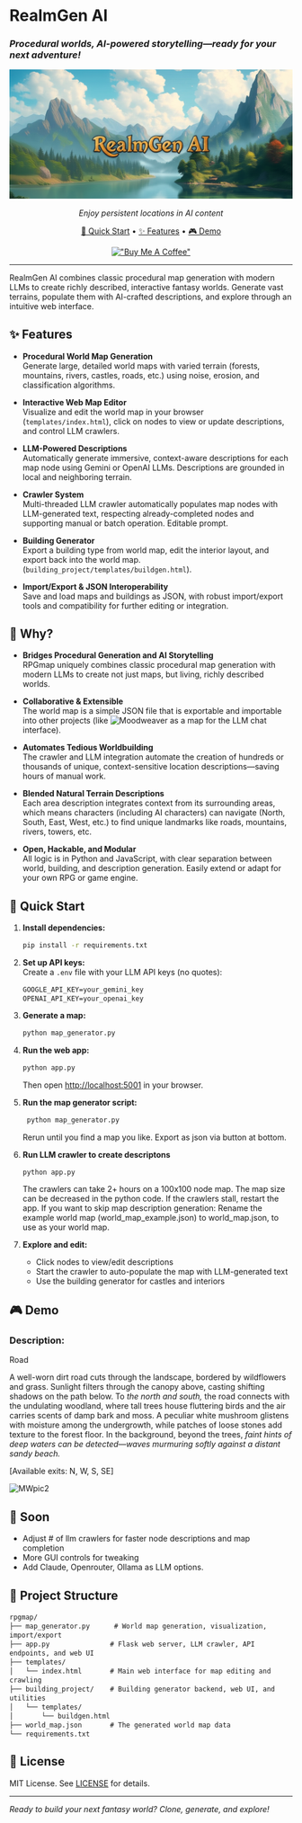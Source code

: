 #  RealmGen AI
### *Procedural worlds, AI-powered storytelling—ready for your next adventure!*

<div align="center">

![RealmGen AI Banner](realmgenai1.png)

*Enjoy persistent locations in AI content*

[🚀 Quick Start](#-quick-start) • [✨ Features](#-features) • [🎮 Demo](#-demo)

[!["Buy Me A Coffee"](https://www.buymeacoffee.com/assets/img/custom_images/orange_img.png)](https://www.buymeacoffee.com/liamlb)

</div>

---


RealmGen AI combines classic procedural map generation with modern LLMs to create richly described, interactive fantasy worlds. Generate vast terrains, populate them with AI-crafted descriptions, and explore through an intuitive web interface.

## ✨ Features

- **Procedural World Map Generation**  
  Generate large, detailed world maps with varied terrain (forests, mountains, rivers, castles, roads, etc.) using noise, erosion, and classification algorithms.

- **Interactive Web Map Editor**  
  Visualize and edit the world map in your browser (`templates/index.html`), click on nodes to view or update descriptions, and control LLM crawlers.

- **LLM-Powered Descriptions**  
  Automatically generate immersive, context-aware descriptions for each map node using Gemini or OpenAI LLMs. Descriptions are grounded in local and neighboring terrain.

- **Crawler System**  
  Multi-threaded LLM crawler automatically populates map nodes with LLM-generated text, respecting already-completed nodes and supporting manual or batch operation. Editable prompt.

- **Building Generator**  
  Export a building type from world map, edit the interior layout, and export back into the world map. (`building_project/templates/buildgen.html`).

- **Import/Export & JSON Interoperability**  
  Save and load maps and buildings as JSON, with robust import/export tools and compatibility for further editing or integration.

## 🌟 Why?

- **Bridges Procedural Generation and AI Storytelling**  
  RPGmap uniquely combines classic procedural map generation with modern LLMs to create not just maps, but living, richly described worlds.

- **Collaborative & Extensible**  
  The world map is a simple JSON file that is exportable and importable into other projects (like ![Moodweaver](https://github.com/MLBott/Moodweaver) as a map for the LLM chat interface).

- **Automates Tedious Worldbuilding**  
  The crawler and LLM integration automate the creation of hundreds or thousands of unique, context-sensitive location descriptions—saving hours of manual work.

- **Blended Natural Terrain Descriptions**  
  Each area description integrates context from its surrounding areas, which means characters (including AI characters) can navigate (North, South, East, West, etc.) to find unique landmarks like roads, mountains, rivers, towers, etc.

- **Open, Hackable, and Modular**  
  All logic is in Python and JavaScript, with clear separation between world, building, and description generation. Easily extend or adapt for your own RPG or game engine.

## 🚀 Quick Start

1. **Install dependencies:**  
   ```bash
   pip install -r requirements.txt
   ```

2. **Set up API keys:**  
   Create a `.env` file with your LLM API keys (no quotes):
   ```env
   GOOGLE_API_KEY=your_gemini_key
   OPENAI_API_KEY=your_openai_key
   ```

3. **Generate a map:**  
   ```bash
   python map_generator.py
   ```

4. **Run the web app:**  
   ```bash
   python app.py
   ```
   Then open [http://localhost:5001](http://localhost:5001) in your browser.

5. **Run the map generator script:**
   ```bash
    python map_generator.py
   ```
   Rerun until you find a map you like. Export as json via button at bottom.

6. **Run LLM crawler to create descriptons**
   ```
   python app.py
   ```
   The crawlers can take 2+ hours on a 100x100 node map. The map size can be decreased in the python code.
   If the crawlers stall, restart the app.
   If you want to skip map description generation: Rename the example world map (world_map_example.json) to world_map.json, to use as your world map.

8. **Explore and edit:**  
    
   - Click nodes to view/edit descriptions
   - Start the crawler to auto-populate the map with LLM-generated text
   - Use the building generator for castles and interiors
  
  
## 🎮 Demo

### Description:
Road

A well-worn dirt road cuts through the landscape, bordered by wildflowers and grass. Sunlight filters through the canopy above, casting shifting shadows on the path below.
To *the north and south,* the road connects with the undulating woodland, where tall trees house fluttering birds and the air carries scents of damp bark and moss. A peculiar white mushroom glistens with moisture among the undergrowth, while patches of loose stones add texture to the forest floor.
In the background, beyond the trees, *faint hints of deep waters can be detected—waves murmuring softly against a distant sandy beach.*

[Available exits: N, W, S, SE]

![MWpic2](https://github.com/MLBott/RealmGen-AI/blob/main/node_editor_and_crawler_example.gif)

## 📂 Soon

- Adjust # of llm crawlers for faster node descriptions and map completion
- More GUI controls for tweaking
- Add Claude, Openrouter, Ollama as LLM options.


## 📂 Project Structure

```
rpgmap/
├── map_generator.py      # World map generation, visualization, import/export
├── app.py               # Flask web server, LLM crawler, API endpoints, and web UI
├── templates/
│   └── index.html       # Main web interface for map editing and crawling
├── building_project/    # Building generator backend, web UI, and utilities
│   └── templates/
│       └── buildgen.html
├── world_map.json       # The generated world map data
└── requirements.txt
```

## 📄 License

MIT License. See [LICENSE](LICENSE) for details.

---

*Ready to build your next fantasy world? Clone, generate, and explore!*
